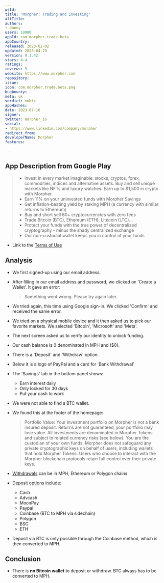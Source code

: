 ```yaml
---
wsId: 
title: 'Morpher: Trading and Investing'
altTitle: 
authors:
- danny
users: 10000
appId: com.morpher.trade.beta
appCountry: 
released: 2023-02-02
updated: 2025-04-29
version: 0.1.42
stars: 4.4
ratings: 
reviews: 5
website: https://www.morpher.com
repository: 
issue: 
icon: com.morpher.trade.beta.png
bugbounty: 
meta: ok
verdict: nobtc
appHashes: 
date: 2023-07-10
signer: 
twitter: morpher_io
social:
- https://www.linkedin.com/company/morpher
redirect_from: 
developerName: Morpher
features: 

---
```


## App Description from Google Play

> - Invest in every market imaginable: stocks, cryptos, forex, commodities, indices and alternative assets. Buy and sell unique markets like NFTs and luxury watches. Earn up to $1,500 in crypto with Morpher.
> - Earn 11% on your uninvested funds with Morpher Savings
> - Get inflation-beating yield by staking MPH (a currency with similar returns to Ethereum)
> - Buy and short sell 60+ cryptocurrencies with zero fees
> - Trade Bitcoin (BTC), Ethereum (ETH), Litecoin (LTC)...
> - Protect your funds with the true power of decentralized cryptography - minus the shady centralized exchange
> - Our non-custodial wallet keeps you in control of your funds

- Link to the [Terms of Use](https://www.morpher.com/terms-of-use/)

## Analysis

- We first signed-up using our email address.
- After filling in our email address and password, we clicked on 'Create a Wallet'. It gave an error:
  > Something went wrong. Please try again later.

- We tried again, this time using Google sign-in. We clicked 'Confirm' and received the same error.
- We tried on a physical mobile device and it then asked us to pick our favorite markets. We selected 'Bitcoin', 'Microsoft' and 'Meta'.
- The next screen asked us to verify our identity to unlock funding.
- Our cash balance is 0 denominated in MPH and ($0).
- There is a 'Deposit' and 'Withdraw' option.
- Below it is a logo of PayPal and a card for 'Bank Withdrawal'
- The 'Savings' tab in the bottom panel shows:
  - Earn interest daily
  - Only locked for 30 days
  - Put your cash to work
- We were not able to find a BTC wallet.
- We found this at the footer of the homepage:
  > Portfolio Value: Your investment portfolio on Morpher is not a bank insured deposit. Returns are not guaranteed, your portfolio may lose value. All investments are denominated in Morpher Tokens and subject to related currency risks (see below). You are the custodian of your own funds, Morpher does not safeguard any private cryptographic keys on behalf of users, including wallets that hold Morpher Tokens. Users who choose to interact with the Morpher blockchain protocols retain full control over their private keys.

- [Withdrawals](https://support.morpher.com/en/article/withdraw-to-exchanges-binance-ngr180/) can be in MPH, Ethereum or Polygon chains
- [Deposit options](https://support.morpher.com/en/article/deposit-methods-1fv3611/) include:
  - Cash
  - Advcash
  - MoonPay
  - Paypal
  - Coinbase (BTC to MPH via sidechain)
  - Polygon
  - BSC
  - ETH
- Deposit via BTC is only possible through the Coinbase method, which is then converted to MPH.

## Conclusion

- There is **no Bitcoin wallet** to deposit or withdraw. BTC always has to be converted to MPH.
